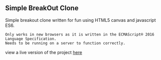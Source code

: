 ## Simple BreakOut Clone
Simple breakout clone written for fun using HTML5 canvas and javascript ES6.

```
Only works in new browsers as it is written in the ECMAScript® 2016 Language Specification.
Needs to be running on a server to function correctly.
```
view a live version of the project [here](https://www.google.com)
